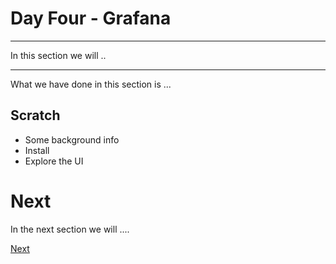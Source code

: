 # Day Four - Grafana

---

In this section we will ..

---




What we have done in this section is ...


## Scratch

  * Some background info
  * Install
  * Explore the UI

# Next

In the next section we will ....

[Next](04-05.md)
